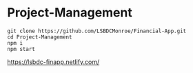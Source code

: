 # Project-Management <br>

```
git clone https://github.com/LSBDCMonroe/Financial-App.git
cd Project-Management
npm i
npm start
```

https://lsbdc-finapp.netlify.com/
